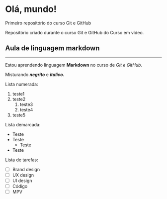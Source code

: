 # Olá, mundo!
 Primeiro repositório do curso Git e GitHub

Repositório criado durante o curso Git e GitHub do Curso em vídeo.

## Aula de linguagem markdown
***
Estou aprendendo linguagem **Markdown** no curso de *Git* *e* *GitHub.*

Misturando __*negrito*__ e __*italico.*__

Lista numerada:
1. teste1
2. teste2
   1. teste3
   1. teste4
3. teste5

Lista demarcada:

* Teste
* Teste
   * Teste
* Teste

Lista de tarefas:

- [ ] Brand design
- [ ] UX design
- [ ] UI design
- [ ] Código
- [ ] MPV